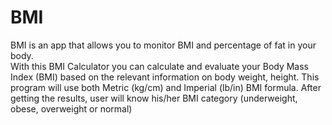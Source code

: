 # BMI
BMI is an app that allows you to monitor BMI and percentage of fat in your body.  
With this BMI Calculator you can calculate and evaluate your Body Mass Index (BMI) based on the relevant information on body weight, height. 
This program will use both Metric (kg/cm) and Imperial (lb/in) BMI formula. 
After getting the results, user will know his/her BMI category (underweight, obese, overweight or normal)

